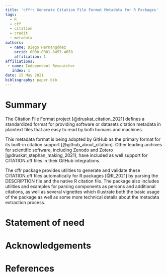 ```yaml
---
title: 'cffr: Generate Citation File Format Metadata for R Packages'
tags:
  - R
  - cff
  - citation
  - credit
  - metadata
authors:
  - name: Diego Hernangómez
    orcid: 0000-0001-8457-4658
    affiliation: 1
affiliations:
 - name: Independent Researcher
   index: 1
date: 15 May 2021
bibliography: paper.bib
---
```


# Summary

The Citation File Format project [@druskat_citation_2021] defines a standardized format for providing software or datasets citation metadata in plaintext files that are easy to read by both humans and machines.

This metadata format is being adopted by GitHub as the primary format for its built-in citation support [@github_about_citation].
Other leading archives for scientific software, including Zenodo and Zotero [@druskat_stephan_making_2021], have included as well support for CITATION.cff files in their GitHub integrations.

The cffr package provides utilities to generate and validate these CITATION.cff files automatically for R packages [@R_2021] by parsing the DESCRIPTION file and the native R citation file.
The package also includes utilities and examples for parsing components as persons and additional citations, as well as several vignettes which illustrate both the basic usage of the package as well as some more technical details about the metadata extraction process.

# Statement of need

# Acknowledgements

# References
